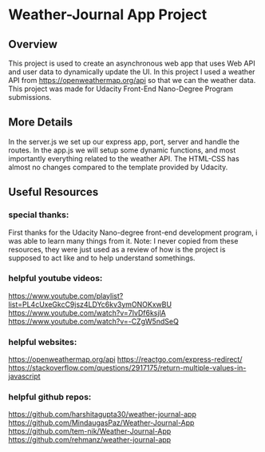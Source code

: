 # Weather-Journal App Project

## Overview
This project is used to create an asynchronous web app that uses Web API and user data to dynamically update the UI.
In this project I used a weather API from https://openweathermap.org/api so that we can the weather data.
This project was made for Udacity Front-End Nano-Degree Program submissions.

## More Details
In the server.js we set up our express app, port, server and handle the routes.
In the app.js we will setup some dynamic functions, and most importantly everything related to the weather API.
The HTML-CSS has almost no changes compared to the template provided by Udacity.

## Useful Resources
### special thanks:
First thanks for the Udacity Nano-degree front-end development program, i was able to learn many things from it.
Note: I never copied from these resources, they were just used as a review of how is the project is supposed to act like and to help understand somethings.
### helpful youtube videos:
https://www.youtube.com/playlist?list=PL4cUxeGkcC9jsz4LDYc6kv3ymONOKxwBU
https://www.youtube.com/watch?v=7IvDf6ksjlA
https://www.youtube.com/watch?v=-CZgW5ndSeQ

### helpful websites:
https://openweathermap.org/api
https://reactgo.com/express-redirect/
https://stackoverflow.com/questions/2917175/return-multiple-values-in-javascript

### helpful github repos:
https://github.com/harshitagupta30/weather-journal-app
https://github.com/MindaugasPaz/Weather-Journal-App
https://github.com/tem-nik/Weather-Journal-App
https://github.com/rehmanz/weather-journal-app



